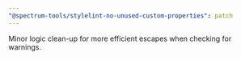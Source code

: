 ```yaml
---
"@spectrum-tools/stylelint-no-unused-custom-properties": patch
---
```


Minor logic clean-up for more efficient escapes when checking for warnings.
